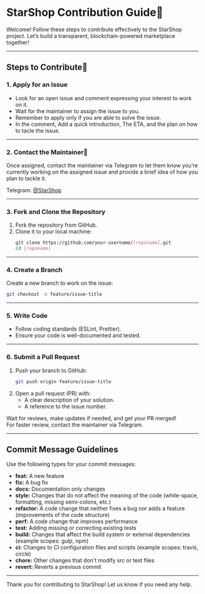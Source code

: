 
# StarShop Contribution Guide💫

Welcome! Follow these steps to contribute effectively to the StarShop project. Let’s build a transparent, blockchain-powered marketplace together!

---

## Steps to Contribute🤝

### 1. Apply for an Issue
- Look for an open issue and comment expressing your interest to work on it.
- Wait for the maintainer to assign the issue to you.
- Remember to apply only if you are able to solve the issue.
- In the comment, Add a quick introduction, The ETA, and the plan on how to tacle the issue.

---

### 2. Contact the Maintainer📲
Once assigned, contact the maintainer via Telegram to let them know you’re currently working on the assigned issue and provide a brief idea of how you plan to tackle it.

Telegram: [@StarShop](https://t.me/starshopcr)

---

### 3. Fork and Clone the Repository 
1. Fork the repository from GitHub.
2. Clone it to your local machine:
   ```bash
   git clone https://github.com/your-username/[reponame].git
   cd [reponame]
   ```

---

### 4. Create a Branch
Create a new branch to work on the issue:
```bash
git checkout -b feature/issue-title
```

---

### 5. Write Code
- Follow coding standards (ESLint, Prettier).
- Ensure your code is well-documented and tested.

---

### 6. Submit a Pull Request
1. Push your branch to GitHub:
   ```bash
   git push origin feature/issue-title
   ```
2. Open a pull request (PR) with:
   - A clear description of your solution.
   - A reference to the issue number.

Wait for reviews, make updates if needed, and get your PR merged!  
For faster review, contact the maintainer via Telegram.

---

## Commit Message Guidelines
Use the following types for your commit messages:

- **feat:** A new feature
- **fix:** A bug fix
- **docs:** Documentation only changes
- **style:** Changes that do not affect the meaning of the code (white-space, formatting, missing semi-colons, etc.)
- **refactor:** A code change that neither fixes a bug nor adds a feature (improvements of the code structure)
- **perf:** A code change that improves performance
- **test:** Adding missing or correcting existing tests
- **build:** Changes that affect the build system or external dependencies (example scopes: gulp, npm)
- **ci:** Changes to CI configuration files and scripts (example scopes: travis, circle)
- **chore:** Other changes that don't modify src or test files
- **revert:** Reverts a previous commit

---

Thank you for contributing to StarShop! Let us know if you need any help.
